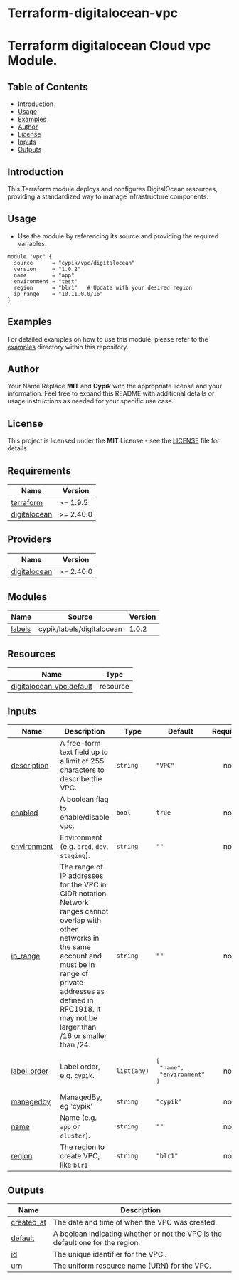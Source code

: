 #  Terraform-digitalocean-vpc
# Terraform digitalocean Cloud vpc Module.

## Table of Contents

- [Introduction](#introduction)
- [Usage](#usage)
- [Examples](#examples)
- [Author](#author)
- [License](#license)
- [Inputs](#inputs)
- [Outputs](#outputs)

## Introduction
This Terraform module deploys and configures DigitalOcean resources, providing a standardized way to manage infrastructure components.

## Usage

- Use the module by referencing its source and providing the required variables.

```hcl
module "vpc" {
  source      = "cypik/vpc/digitalocean"
  version     = "1.0.2"
  name        = "app"
  environment = "test"
  region      = "blr1"   # Update with your desired region
  ip_range    = "10.11.0.0/16"
}
```

## Examples
For detailed examples on how to use this module, please refer to the [examples](https://github.com/cypik/terraform-digitalocean-vpc/blob/master/_example) directory within this repository.



## Author
Your Name Replace **MIT** and **Cypik** with the appropriate license and your information. Feel free to expand this README with additional details or usage instructions as needed for your specific use case.


## License
This project is licensed under the **MIT** License - see the [LICENSE](https://github.com/cypik/terraform-digitalocean-vpc/blob/master/LICENSE) file for details.

<!-- BEGIN_TF_DOCS -->
## Requirements

| Name | Version |
|------|---------|
| <a name="requirement_terraform"></a> [terraform](#requirement\_terraform) | >= 1.9.5 |
| <a name="requirement_digitalocean"></a> [digitalocean](#requirement\_digitalocean) | >= 2.40.0 |

## Providers

| Name | Version |
|------|---------|
| <a name="provider_digitalocean"></a> [digitalocean](#provider\_digitalocean) | >= 2.40.0 |

## Modules

| Name | Source | Version |
|------|--------|---------|
| <a name="module_labels"></a> [labels](#module\_labels) | cypik/labels/digitalocean | 1.0.2 |

## Resources

| Name | Type |
|------|------|
| [digitalocean_vpc.default](https://registry.terraform.io/providers/digitalocean/digitalocean/latest/docs/resources/vpc) | resource |

## Inputs

| Name | Description | Type | Default | Required |
|------|-------------|------|---------|:--------:|
| <a name="input_description"></a> [description](#input\_description) | A free-form text field up to a limit of 255 characters to describe the VPC. | `string` | `"VPC"` | no |
| <a name="input_enabled"></a> [enabled](#input\_enabled) | A boolean flag to enable/disable vpc. | `bool` | `true` | no |
| <a name="input_environment"></a> [environment](#input\_environment) | Environment (e.g. `prod`, `dev`, `staging`). | `string` | `""` | no |
| <a name="input_ip_range"></a> [ip\_range](#input\_ip\_range) | The range of IP addresses for the VPC in CIDR notation. Network ranges cannot overlap with other networks in the same account and must be in range of private addresses as defined in RFC1918. It may not be larger than /16 or smaller than /24. | `string` | `""` | no |
| <a name="input_label_order"></a> [label\_order](#input\_label\_order) | Label order, e.g. `cypik`. | `list(any)` | <pre>[<br>  "name",<br>  "environment"<br>]</pre> | no |
| <a name="input_managedby"></a> [managedby](#input\_managedby) | ManagedBy, eg 'cypik' | `string` | `"cypik"` | no |
| <a name="input_name"></a> [name](#input\_name) | Name  (e.g. `app` or `cluster`). | `string` | `""` | no |
| <a name="input_region"></a> [region](#input\_region) | The region to create VPC, like `blr1` | `string` | `"blr1"` | no |

## Outputs

| Name | Description |
|------|-------------|
| <a name="output_created_at"></a> [created\_at](#output\_created\_at) | The date and time of when the VPC was created. |
| <a name="output_default"></a> [default](#output\_default) | A boolean indicating whether or not the VPC is the default one for the region. |
| <a name="output_id"></a> [id](#output\_id) | The unique identifier for the VPC.. |
| <a name="output_urn"></a> [urn](#output\_urn) | The uniform resource name (URN) for the VPC. |
<!-- END_TF_DOCS -->